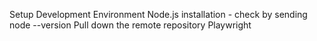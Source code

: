 Setup Development Environment
Node.js installation - check by sending node --version
Pull down the remote repository
Playwright